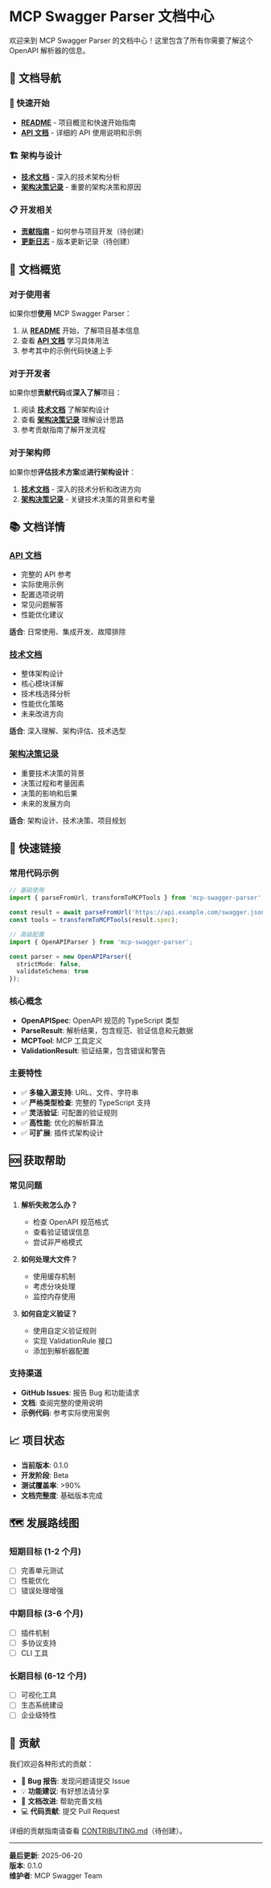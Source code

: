 # MCP Swagger Parser 文档中心

欢迎来到 MCP Swagger Parser 的文档中心！这里包含了所有你需要了解这个 OpenAPI 解析器的信息。

## 📖 文档导航

### 🚀 快速开始
- **[README](../README.md)** - 项目概览和快速开始指南
- **[API 文档](./API_DOCUMENTATION.md)** - 详细的 API 使用说明和示例

### 🏗️ 架构与设计
- **[技术文档](./TECHNICAL_DOCUMENTATION.md)** - 深入的技术架构分析
- **[架构决策记录](./ARCHITECTURE_DECISIONS.md)** - 重要的架构决策和原因

### 📋 开发相关
- **[贡献指南](./CONTRIBUTING.md)** - 如何参与项目开发（待创建）
- **[更新日志](./CHANGELOG.md)** - 版本更新记录（待创建）

## 🎯 文档概览

### 对于使用者

如果你想**使用** MCP Swagger Parser：

1. 从 **[README](../README.md)** 开始，了解项目基本信息
2. 查看 **[API 文档](./API_DOCUMENTATION.md)** 学习具体用法
3. 参考其中的示例代码快速上手

### 对于开发者

如果你想**贡献代码**或**深入了解**项目：

1. 阅读 **[技术文档](./TECHNICAL_DOCUMENTATION.md)** 了解架构设计
2. 查看 **[架构决策记录](./ARCHITECTURE_DECISIONS.md)** 理解设计思路
3. 参考贡献指南了解开发流程

### 对于架构师

如果你想**评估技术方案**或**进行架构设计**：

1. **[技术文档](./TECHNICAL_DOCUMENTATION.md)** - 深入的技术分析和改进方向
2. **[架构决策记录](./ARCHITECTURE_DECISIONS.md)** - 关键技术决策的背景和考量

## 📚 文档详情

### [API 文档](./API_DOCUMENTATION.md)
- 完整的 API 参考
- 实际使用示例
- 配置选项说明
- 常见问题解答
- 性能优化建议

**适合**: 日常使用、集成开发、故障排除

### [技术文档](./TECHNICAL_DOCUMENTATION.md)
- 整体架构设计
- 核心模块详解
- 技术栈选择分析
- 性能优化策略
- 未来改进方向

**适合**: 深入理解、架构评估、技术选型

### [架构决策记录](./ARCHITECTURE_DECISIONS.md)
- 重要技术决策的背景
- 决策过程和考量因素
- 决策的影响和后果
- 未来的发展方向

**适合**: 架构设计、技术决策、项目规划

## 🔧 快速链接

### 常用代码示例

```typescript
// 基础使用
import { parseFromUrl, transformToMCPTools } from 'mcp-swagger-parser';

const result = await parseFromUrl('https://api.example.com/swagger.json');
const tools = transformToMCPTools(result.spec);
```

```typescript
// 高级配置
import { OpenAPIParser } from 'mcp-swagger-parser';

const parser = new OpenAPIParser({
  strictMode: false,
  validateSchema: true
});
```

### 核心概念

- **OpenAPISpec**: OpenAPI 规范的 TypeScript 类型
- **ParseResult**: 解析结果，包含规范、验证信息和元数据
- **MCPTool**: MCP 工具定义
- **ValidationResult**: 验证结果，包含错误和警告

### 主要特性

- ✅ **多输入源支持**: URL、文件、字符串
- ✅ **严格类型检查**: 完整的 TypeScript 支持
- ✅ **灵活验证**: 可配置的验证规则
- ✅ **高性能**: 优化的解析算法
- ✅ **可扩展**: 插件式架构设计

## 🆘 获取帮助

### 常见问题

1. **解析失败怎么办？**
   - 检查 OpenAPI 规范格式
   - 查看验证错误信息
   - 尝试非严格模式

2. **如何处理大文件？**
   - 使用缓存机制
   - 考虑分块处理
   - 监控内存使用

3. **如何自定义验证？**
   - 使用自定义验证规则
   - 实现 ValidationRule 接口
   - 添加到解析器配置

### 支持渠道

- **GitHub Issues**: 报告 Bug 和功能请求
- **文档**: 查阅完整的使用说明
- **示例代码**: 参考实际使用案例

## 📈 项目状态

- **当前版本**: 0.1.0
- **开发阶段**: Beta
- **测试覆盖率**: >90%
- **文档完整度**: 基础版本完成

## 🗺️ 发展路线图

### 短期目标 (1-2 个月)
- [ ] 完善单元测试
- [ ] 性能优化
- [ ] 错误处理增强

### 中期目标 (3-6 个月)
- [ ] 插件机制
- [ ] 多协议支持
- [ ] CLI 工具

### 长期目标 (6-12 个月)
- [ ] 可视化工具
- [ ] 生态系统建设
- [ ] 企业级特性

## 🤝 贡献

我们欢迎各种形式的贡献：

- 🐛 **Bug 报告**: 发现问题请提交 Issue
- 💡 **功能建议**: 有好想法请分享
- 📝 **文档改进**: 帮助完善文档
- 💻 **代码贡献**: 提交 Pull Request

详细的贡献指南请查看 [CONTRIBUTING.md](./CONTRIBUTING.md)（待创建）。

---

**最后更新**: 2025-06-20  
**版本**: 0.1.0  
**维护者**: MCP Swagger Team
